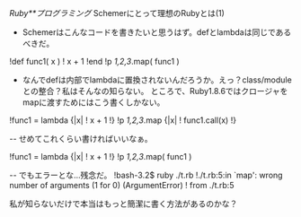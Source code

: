 *Ruby**プログラミング* Schemerにとって理想のRubyとは(1)
- Schemerはこんなコードを書きたいと思うはず。defとlambdaは同じであるべきだ。

!def func1( x )
!  x + 1
!end
!p *1,2,3*.map( func1 )

- なんでdefは内部でlambdaに置換されないんだろうか。えっ？class/moduleとの整合？私はそんなの知らない。
ところで、Ruby1.8.6ではクロージャをmapに渡すためにはこう書くしかない。

!func1 = lambda {|x|
!  x + 1
!}
!p *1,2,3*.map {|x|
!  func1.call(x) 
!}

-- せめてこれくらい書ければいいなぁ。

!func1 = lambda {|x|
!  x + 1
!}
!p *1,2,3*.map( func1 )
 
-- でもエラーとな...残念だ。
!bash-3.2$ ruby ./t.rb
!./t.rb:5:in `map': wrong number of arguments (1 for 0) (ArgumentError)
!	from ./t.rb:5

私が知らないだけで本当はもっと簡潔に書く方法があるのかな？
